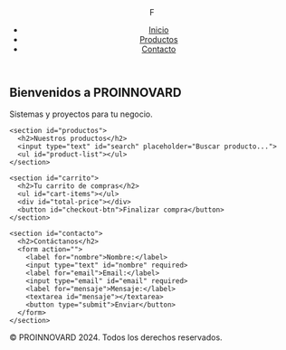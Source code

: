 <!DOCTYPE html>
<html lang="es">
<head>
  <meta charset="UTF-8">
  <meta name="viewport" content="width=device-width, initial-scale=1.0">
  <title>PROINNOVARD - Ventas de Sistemas y Proyectos</title>
  <link rel="stylesheet" href="* {
  margin: 0;
  padding: 0;
  box-sizing: border-box;
}

body {
  font-family: 'Inter', sans-serif;
  background-color: #f7f7f7;
  color: #333;
}

header {
  background-color: #fff;
  box-shadow: 0 2px 4px rgba(0, 0, 0, 0.1);
  padding: 10px;
  display: flex;
  justify-content: space-between;
  align-items: center;
}

nav ul {
  list-style: none;
  display: flex;
}

nav li {
  margin-right: 20px;
}

nav a {
  text-decoration: none;
  color: #333;
}

main {
  padding: 20px;
}

section {
  margin-bottom: 30px;
}

h1, h2 {
  font-weight: bold;
}

#inicio {
  text-align: center;
}

#productos ul {
  display: flex;
  flex-wrap: wrap;
  list-style: none;
  justify-content: center;
}

.product-item {
  width: 300px;
  margin: 10px;
  padding: 20px;
  background-color: #fff;
  box-shadow: 0 2px 4px rgba(0, 0, 0, 0.1);
}

.product-item img {
  max-width: 100%;
}

#carrito {
  display: flex;
  flex-direction: column;
  align-items: center;
}

#cart-items {
  list-style: none;
  padding: 0;
  margin: 0;
  width: 300px;
}

.cart-item {
  display: flex;
  justify-content: space-between;
  padding: 10px;
  border-bottom: 1px solid #ccc;
}

.cart-item img {
  max-width: 50px;
}

#total-price {
  font-weight: bold;
  margin-top: 20px;
}

footer {
  background-color: #333;
  color: #fff;
  padding: 10px;
  text-align: center;
}">
</head>
<body>
  <header>
    <nav>F
      <ul>
        <li><a href="#inicio">Inicio</a></li>
        <li><a href="#productos">Productos</a></li>
        <li><a href="#contacto">Contacto</a></li>
      </ul>
    </nav>
  </header>

  <main>
    <section id="inicio">
      <h1>Bienvenidos a PROINNOVARD</h1>
      <p>Sistemas y proyectos para tu negocio.</p>
    </section>

    <section id="productos">
      <h2>Nuestros productos</h2>
      <input type="text" id="search" placeholder="Buscar producto...">
      <ul id="product-list"></ul>
    </section>

    <section id="carrito">
      <h2>Tu carrito de compras</h2>
      <ul id="cart-items"></ul>
      <div id="total-price"></div>
      <button id="checkout-btn">Finalizar compra</button>
    </section>

    <section id="contacto">
      <h2>Contáctanos</h2>
      <form action="">
        <label for="nombre">Nombre:</label>
        <input type="text" id="nombre" required>
        <label for="email">Email:</label>
        <input type="email" id="email" required>
        <label for="mensaje">Mensaje:</label>
        <textarea id="mensaje"></textarea>
        <button type="submit">Enviar</button>
      </form>
    </section>
  </main>

  <footer>
    <p>&copy; PROINNOVARD 2024. Todos los derechos reservados.</p>
  </footer>

  <script src="const productList = document.querySelector('#product-list');
const cartItems = document.querySelector('#cart-items');
const totalPrice = document.querySelector('#total-price');
const checkoutBtn = document.querySelector('#checkout-btn');

let cart = [];

function renderProduct(product) {
  const productItem = document.createElement('div');
  productItem.classList.add('product-item');
  
  const productName = document.createElement('h3');
  productName.textContent = product.name;
  
  const productImage = document.createElement('img');
  productImage.src = product.image;
  productImage.alt = product.name;

  const productPrice = document.createElement('p');
  productPrice.textContent = `$${product.price.toFixed(2)}`;
  
  productItem.appendChild(productName);
  productItem.appendChild(productImage);
  productItem.appendChild(productPrice);

  productList.appendChild(productItem);

  productItem.addEventListener('click', () => {
    addToCart(product);
  });
}

function addToCart(product) {
  const cartItem = document.createElement('li');
  cartItem.classList.add('cart-item');

  const cartItemImage = document.createElement('img');
  cartItemImage.src = product.image;
  cartItemImage.alt = product.name;

  const cartItemName = document.createElement('h4');
  cartItemName.textContent = product.name;

  const cartItemPrice = document.createElement('p');
  cartItemPrice.textContent = `$${product.price.toFixed(2)}`;

  const cartItemQuantity = document.createElement('input');
  cartItemQuantity.type = 'number';
  cartItemQuantity.value = 1;
  cartItemQuantity.min = 1;
  cartItemQuantity.max = product.stock;

  const cartItemDelete = document.createElement('button');
  cartItemDelete.textContent = 'Eliminar';
  cartItemDelete.addEventListener('click', () => {
    removeFromCart(cartItems.children[i]);
  });

  cartItem.appendChild(cartItemImage);
  cartItem.appendChild(cartItemName);
  cartItem.appendChild(cartItemPrice);
  cartItem.appendChild(cartItemQuantity);
  cartItem.appendChild(cartItemDelete);

  cartItems.insertBefore(cartItem, cartItems.firstChild);
  cart.push({
    product,
    quantity: 1
  });

  updateTotalPrice();
}

function removeFromCart(cartItem) {
  const index = cartItems.children.indexOf(cartItem);
  if (index !== -1) {
    cart.splice(index, 1);
    cartItem.remove();
    updateTotalPrice();
  }
}

function updateTotalPrice() {
  let totalPriceValue = 0;
  for (const item of cart) {
    totalPriceValue += item.product.price * item.quantity;
  }
  totalPrice.textContent = `Precio total: $${totalPriceValue.toFixed(2)}`;
}

// Event listeners
const searchInput = document.querySelector('#search');
searchInput.addEventListener('input', (event) => {
  const searchString = event.target.value.toLowerCase();
  for (let product of products) {
    const productName = product.name.toLowerCase();
    if (!product.name.includes(searchString)) {
      product.element.remove();
    } else {
      product.element.style.display = 'block';
    }
  }
});

checkoutBtn.addEventListener('click', () => {
  // Implementar la función de pago aquí
});"></script>
</body>
</html>

